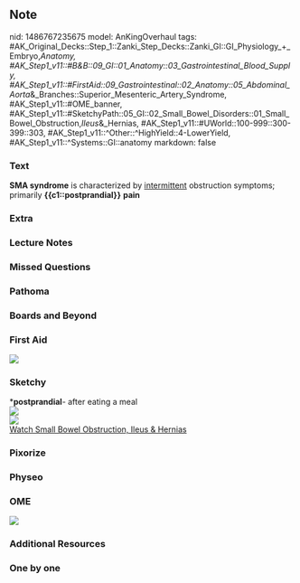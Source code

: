 ## Note
nid: 1486767235675
model: AnKingOverhaul
tags: #AK_Original_Decks::Step_1::Zanki_Step_Decks::Zanki_GI::GI_Physiology_+_Embryo,_Anatomy, #AK_Step1_v11::#B&B::09_GI::01_Anatomy::03_Gastrointestinal_Blood_Supply, #AK_Step1_v11::#FirstAid::09_Gastrointestinal::02_Anatomy::05_Abdominal_Aorta_&_Branches::Superior_Mesenteric_Artery_Syndrome, #AK_Step1_v11::#OME_banner, #AK_Step1_v11::#SketchyPath::05_GI::02_Small_Bowel_Disorders::01_Small_Bowel_Obstruction,_Ileus_&_Hernias, #AK_Step1_v11::#UWorld::100-999::300-399::303, #AK_Step1_v11::^Other::^HighYield::4-LowerYield, #AK_Step1_v11::^Systems::GI::anatomy
markdown: false

### Text
<div>
  <b>SMA syndrome</b> is characterized by <u>intermittent</u>
  obstruction symptoms; primarily <b>{{c1::postprandial}}</b>
  <b>pain</b>
</div>

### Extra


### Lecture Notes


### Missed Questions


### Pathoma


### Boards and Beyond


### First Aid
<img src="tmp7WRErj.png">

### Sketchy
<div>
  *<b>postprandial</b>- after eating a meal
</div>
<div><img src=
"SMA%20recurrent%20postprandial%20abdominal%20pain_1566160514431.jpg"></div>
<div><img src=
"Zoverall%20picture%20(42)_1566160514431.JPG"></div><a href=
"https://dashboard.sketchy.com/study/medical/courses/medical-pathophysiology/units/medical-pathophysiology-gi/videos/medical-pathophysiology-gi-small-bowel-disorders-small-bowel-obstruction-ileus-and-hernias?utm_source=anki&utm_medium=partnership&utm_campaign=february_update&utm_content=medical">Watch
Small Bowel Obstruction, Ileus & Hernias</a>

### Pixorize


### Physeo


### OME
<div class="ome-widget">
  <a href="https://onlinemeded.org?ref=anki"><img src=
  "_OME_AnkiFlashcards_General_3.png"></a>
</div>

### Additional Resources


### One by one

